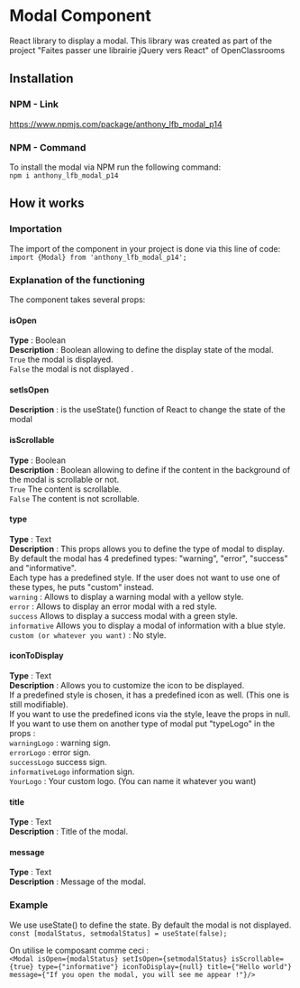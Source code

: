 # Modal Component  
React library to display a modal. This library was created as part of the project "Faites passer une librairie jQuery vers React" of OpenClassrooms  

## Installation  

### NPM - Link  
https://www.npmjs.com/package/anthony_lfb_modal_p14  

### NPM - Command  
To install the modal via NPM run the following command:   
`npm i anthony_lfb_modal_p14`  

## How it works  

### Importation  
The import of the component in your project is done via this line of code:  
`import {Modal} from 'anthony_lfb_modal_p14';`  

### Explanation of the functioning  
The component takes several props:  

#### isOpen  
__Type__ : Boolean  
__Description__ : Boolean allowing to define the display state of the modal.   
`True` the modal is displayed.   
`False` the modal is not displayed .  

#### setIsOpen  
__Description__ : is the useState() function of React to change the state of the modal  

#### isScrollable  
__Type__ : Boolean   
__Description__ : Boolean allowing to define if the content in the background of the modal is scrollable or not.   
`True` The content is scrollable.   
`False` The content is not scrollable.  

#### type  
__Type__ : Text   
__Description__ : This props allows you to define the type of modal to display.   
By default the modal has 4 predefined types: "warning", "error", "success" and "informative".   
Each type has a predefined style. If the user does not want to use one of these types, he puts "custom" instead.   
`warning` : Allows to display a warning modal with a yellow style.   
`error` : Allows to display an error modal with a red style.  
`success` Allows to display a success modal with a green style.   
`informative` Allows you to display a modal of information with a blue style.  
`custom (or whatever you want)` : No style.  

#### iconToDisplay  
__Type__ : Text   
__Description__ : Allows you to customize the icon to be displayed.   
If a predefined style is chosen, it has a predefined icon as well. (This one is still modifiable).   
If you want to use the predefined icons via the style, leave the props in null.  
If you want to use them on another type of modal put "typeLogo" in the props :  
`warningLogo` : warning sign.   
`errorLogo` : error sign.  
`successLogo` success sign.   
`informativeLogo` information sign.  
`YourLogo` : Your custom logo. (You can name it whatever you want)   

#### title  
__Type__ : Text   
__Description__ : Title of the modal.   

#### message  
__Type__ : Text   
__Description__ : Message of the modal.  

### Example

We use useState() to define the state. By default the modal is not displayed.  
``const [modalStatus, setmodalStatus] = useState(false);``

On utilise le composant comme ceci :  
``<Modal isOpen={modalStatus} setIsOpen={setmodalStatus} isScrollable={true} type={"informative"} iconToDisplay={null} title={"Hello world"} message={"If you open the modal, you will see me appear !"}/>``  
